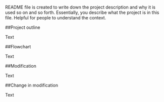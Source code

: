 README file is created to write down the project description and why it is used so on and so forth.
Essentially, you describe what the project is in this file.
Helpful for people to understand the context.

##Project outline

Text

##Flowchart

Text

##Modification

Text

##Change in modification

Text
